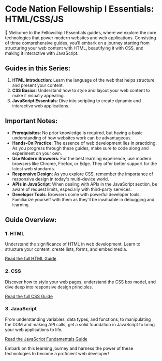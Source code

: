 # Code Nation Fellowship I Essentials: HTML/CSS/JS

👋 Welcome to the Fellowship I Essentials guides, where we explore the core technologies that power modern websites and web applications. Consisting of three comprehensive guides, you'll embark on a journey starting from structuring your web content with HTML, beautifying it with CSS, and making it interactive with JavaScript.

## Guides in this Series:

1. **HTML Introduction**: Learn the language of the web that helps structure and present your content.
2. **CSS Basics**: Understand how to style and layout your web content to make it visually appealing.
3. **JavaScript Essentials**: Dive into scripting to create dynamic and interactive web applications.

## Important Notes:
- **Prerequisites**: No prior knowledge is required, but having a basic understanding of how websites work can be advantageous.
- **Hands-On Practice**: The essence of web development lies in practicing. As you progress through these guides, make sure to code along and experiment on your own.
- **Use Modern Browsers**: For the best learning experience, use modern browsers like Chrome, Firefox, or Edge. They offer better support for the latest web standards.
- **Responsive Design**: As you explore CSS, remember the importance of responsive design in today's multi-device world.
- **APIs in JavaScript**: When dealing with APIs in the JavaScript section, be aware of request limits, especially with third-party services.
- **Developer Tools**: Browsers come with powerful developer tools. Familiarize yourself with them as they'll be invaluable in debugging and learning.

## Guide Overview:

### 1. HTML
Understand the significance of HTML in web development. Learn to structure your content, create lists, forms, and embed media.

[Read the full HTML Guide](1-HTML-Guide/README.md)

### 2. CSS
Discover how to style your web pages, understand the CSS box model, and dive deep into responsive design principles.

[Read the full CSS Guide](2-CSS-Guide/README.md)

### 3. JavaScript
From understanding variables, data types, and functions, to manipulating the DOM and making API calls, get a solid foundation in JavaScript to bring your web applications to life.

[Read the JavaScript Fundamentals Guide](3-JavaScript-Guide/README.md)

Embark on this learning journey and harness the power of these technologies to become a proficient web developer!
